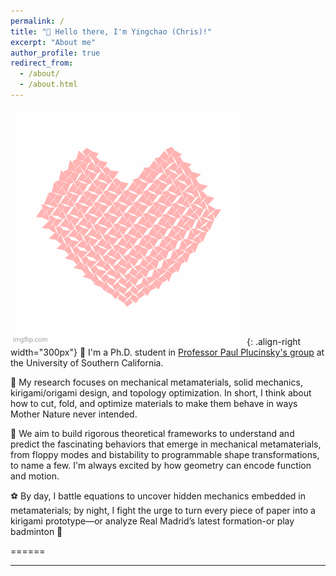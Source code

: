 ```yaml
---
permalink: /
title: "👋 Hello there, I'm Yingchao (Chris)!"
excerpt: "About me"
author_profile: true
redirect_from: 
  - /about/
  - /about.html
---
```


![beatheart](/images/beatheart.gif){: .align-right width="300px"}
🏃 I'm a Ph.D. student in [Professor Paul Plucinsky's group](https://sites.usc.edu/plucinsky/) at the University of Southern California. 

🚀 My research focuses on mechanical metamaterials, solid mechanics, kirigami/origami design, and topology optimization. In short, I think about how to cut, fold, and optimize materials to make them behave in ways Mother Nature never intended. 

🤯 We aim to build rigorous theoretical frameworks to understand and predict the fascinating behaviors that emerge in mechanical metamaterials, from floppy modes and bistability to programmable shape transformations, to name a few. I'm always excited by how geometry can encode function and motion.

⚽️ By day, I battle equations to uncover hidden mechanics embedded in metamaterials; by night, I fight the urge to turn every piece of paper into a kirigami prototype—or analyze Real Madrid’s latest formation-or play badminton 🏸


======

------


